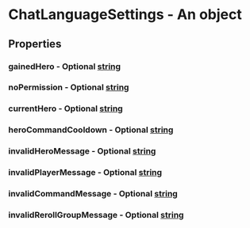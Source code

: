 

# ChatLanguageSettings - An object



## Properties



### gainedHero - Optional [string](string)



### noPermission - Optional [string](string)



### currentHero - Optional [string](string)



### heroCommandCooldown - Optional [string](string)



### invalidHeroMessage - Optional [string](string)



### invalidPlayerMessage - Optional [string](string)



### invalidCommandMessage - Optional [string](string)



### invalidRerollGroupMessage - Optional [string](string)

